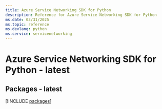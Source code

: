 ```yaml
---
title: Azure Service Networking SDK for Python
description: Reference for Azure Service Networking SDK for Python
ms.date: 03/31/2025
ms.topic: reference
ms.devlang: python
ms.service: servicenetworking
---
```

# Azure Service Networking SDK for Python - latest
## Packages - latest
[!INCLUDE [packages](service-networking-index.md)]